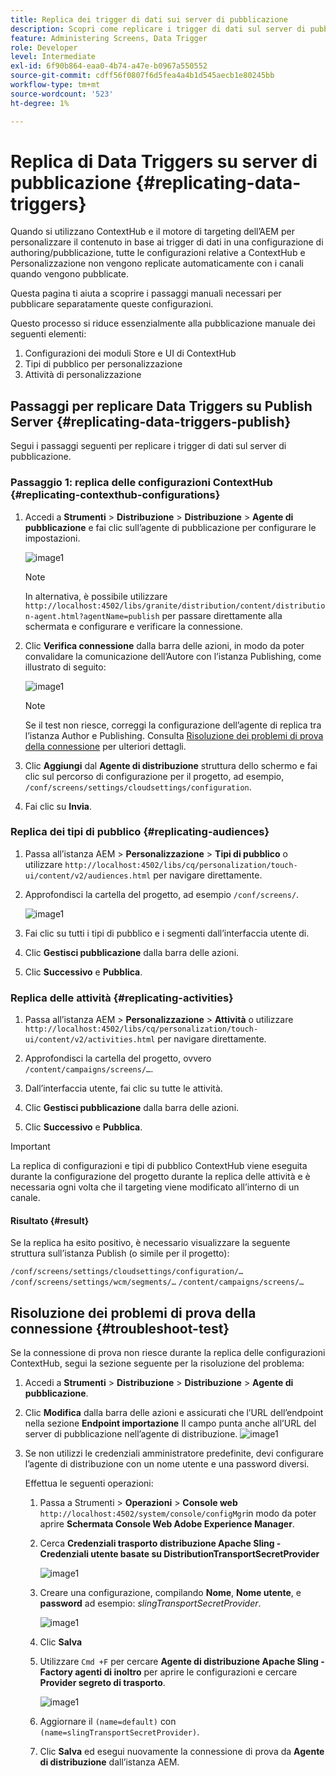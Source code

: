 ```yaml
---
title: Replica dei trigger di dati sui server di pubblicazione
description: Scopri come replicare i trigger di dati sul server di pubblicazione per AEM Screens.
feature: Administering Screens, Data Trigger
role: Developer
level: Intermediate
exl-id: 6f90b864-eaa0-4b74-a47e-b0967a550552
source-git-commit: cdff56f0807f6d5fea4a4b1d545aecb1e80245bb
workflow-type: tm+mt
source-wordcount: '523'
ht-degree: 1%

---
```


# Replica di Data Triggers su server di pubblicazione {#replicating-data-triggers}

Quando si utilizzano ContextHub e il motore di targeting dell’AEM per personalizzare il contenuto in base ai trigger di dati in una configurazione di authoring/pubblicazione, tutte le configurazioni relative a ContextHub e Personalizzazione non vengono replicate automaticamente con i canali quando vengono pubblicate.

Questa pagina ti aiuta a scoprire i passaggi manuali necessari per pubblicare separatamente queste configurazioni.

Questo processo si riduce essenzialmente alla pubblicazione manuale dei seguenti elementi:

1. Configurazioni dei moduli Store e UI di ContextHub
1. Tipi di pubblico per personalizzazione
1. Attività di personalizzazione

## Passaggi per replicare Data Triggers su Publish Server {#replicating-data-triggers-publish}

Segui i passaggi seguenti per replicare i trigger di dati sul server di pubblicazione.

### Passaggio 1: replica delle configurazioni ContextHub {#replicating-contexthub-configurations}

1. Accedi a **Strumenti** > **Distribuzione** > **Distribuzione** > **Agente di pubblicazione** e fai clic sull’agente di pubblicazione per configurare le impostazioni.

   ![image1](/help/user-guide/assets/replicating-triggers/replicating-triggers1.png)

   >[!NOTE]
   >
   >In alternativa, è possibile utilizzare `http://localhost:4502/libs/granite/distribution/content/distribution-agent.html?agentName=publish` per passare direttamente alla schermata e configurare e verificare la connessione.

1. Clic **Verifica connessione** dalla barra delle azioni, in modo da poter convalidare la comunicazione dell’Autore con l’istanza Publishing, come illustrato di seguito:

   ![image1](/help/user-guide/assets/replicating-triggers/replicating-triggers2.png)

   >[!NOTE]
   >
   >Se il test non riesce, correggi la configurazione dell’agente di replica tra l’istanza Author e Publishing. Consulta [Risoluzione dei problemi di prova della connessione](/help/user-guide/replicating-data-triggers.md#troubleshoot-test) per ulteriori dettagli.

1. Clic **Aggiungi** dal **Agente di distribuzione** struttura dello schermo e fai clic sul percorso di configurazione per il progetto, ad esempio, `/conf/screens/settings/cloudsettings/configuration`.

1. Fai clic su **Invia**.

### Replica dei tipi di pubblico {#replicating-audiences}

1. Passa all’istanza AEM > **Personalizzazione** > **Tipi di pubblico** o utilizzare `http://localhost:4502/libs/cq/personalization/touch-ui/content/v2/audiences.html` per navigare direttamente.

1. Approfondisci la cartella del progetto, ad esempio `/conf/screens/`.

   ![image1](/help/user-guide/assets/replicating-triggers/replicating-triggers10.png)

1. Fai clic su tutti i tipi di pubblico e i segmenti dall’interfaccia utente di.

1. Clic **Gestisci pubblicazione** dalla barra delle azioni.

1. Clic **Successivo** e **Pubblica**.

### Replica delle attività {#replicating-activities}

1. Passa all’istanza AEM > **Personalizzazione** > **Attività** o utilizzare `http://localhost:4502/libs/cq/personalization/touch-ui/content/v2/activities.html` per navigare direttamente.

1. Approfondisci la cartella del progetto, ovvero `/content/campaigns/screens/…`.

1. Dall’interfaccia utente, fai clic su tutte le attività.

1. Clic **Gestisci pubblicazione** dalla barra delle azioni.

1. Clic **Successivo** e **Pubblica**.

>[!IMPORTANT]
>
>La replica di configurazioni e tipi di pubblico ContextHub viene eseguita durante la configurazione del progetto durante la replica delle attività e è necessaria ogni volta che il targeting viene modificato all’interno di un canale.

#### Risultato {#result}

Se la replica ha esito positivo, è necessario visualizzare la seguente struttura sull’istanza Publish (o simile per il progetto):

`/conf/screens/settings/cloudsettings/configuration/…`
`/conf/screens/settings/wcm/segments/…`
`/content/campaigns/screens/…`

## Risoluzione dei problemi di prova della connessione {#troubleshoot-test}

Se la connessione di prova non riesce durante la replica delle configurazioni ContextHub, segui la sezione seguente per la risoluzione del problema:

1. Accedi a **Strumenti** > **Distribuzione** > **Distribuzione** > **Agente di pubblicazione**.

1. Clic **Modifica** dalla barra delle azioni e assicurati che l’URL dell’endpoint nella sezione **Endpoint importazione** Il campo punta anche all’URL del server di pubblicazione nell’agente di distribuzione.
   ![image1](/help/user-guide/assets/replicating-triggers/replicating-triggers9.png)

1. Se non utilizzi le credenziali amministratore predefinite, devi configurare l’agente di distribuzione con un nome utente e una password diversi.

   Effettua le seguenti operazioni:

   1. Passa a Strumenti > **Operazioni** > **Console web** `http://localhost:4502/system/console/configMgr`in modo da poter aprire **Schermata Console Web Adobe Experience Manager**.
   1. Cerca **Credenziali trasporto distribuzione Apache Sling - Credenziali utente basate su DistributionTransportSecretProvider**

      ![image1](/help/user-guide/assets/replicating-triggers/replicating-triggers6.png)

   1. Creare una configurazione, compilando **Nome**, **Nome utente**, e **password** ad esempio: *slingTransportSecretProvider*.

      ![image1](/help/user-guide/assets/replicating-triggers/replicating-triggers7.png)

   1. Clic **Salva**
   1. Utilizzare `Cmd +F` per cercare **Agente di distribuzione Apache Sling - Factory agenti di inoltro** per aprire le configurazioni e cercare **Provider segreto di trasporto**.

      ![image1](/help/user-guide/assets/replicating-triggers/replicating-triggers8.png)

   1. Aggiornare il `(name=default)` con `(name=slingTransportSecretProvider)`.
   1. Clic **Salva** ed esegui nuovamente la connessione di prova da **Agente di distribuzione** dall’istanza AEM.
